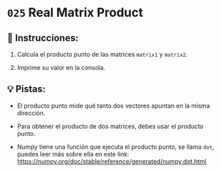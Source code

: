 # `025` Real Matrix Product

## 📝 Instrucciones:

1. Calcula el producto punto de las matrices `matrix1` y `matrix2`.

2. Imprime su valor en la consola.

## 💡 Pistas:

+ El producto punto mide qué tanto dos vectores apuntan en la misma dirección.

+ Para obtener el producto de dos matrices, debes usar el producto punto.

+ Numpy tiene una función que ejecuta el producto punto, se llama `dot`, puedes leer más sobre ella en este link: https://numpy.org/doc/stable/reference/generated/numpy.dot.html